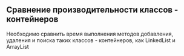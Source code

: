 ## Сравнение производительности классов - контейнеров
Необходимо сравнить время выполнения методов добавления, удаления и поиска таких классов - контейнеров, как LinkedList и ArrayList  
